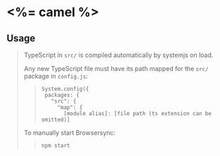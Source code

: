<%= camel %>
============

## Usage
>TypeScript in `src/` is compiled automatically by systemjs on load.
>
>Any new TypeScript file must have its path mapped for the `src/` package  in `config.js`:
>>```
>>System.config({
>>	packages: {
>>	  "src": {
>>	    "map": {
>>	      [module alias]: [file path (ts extension can be omitted)]
>>```
>
>To manually start Browsersync:
>>`npm start`

